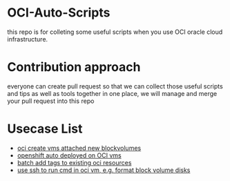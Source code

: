 # OCI-Auto-Scripts
this repo is for colleting some useful scripts when you use OCI oracle cloud infrastructure.

# Contribution approach
everyone can create pull request so that we can collect those useful scripts and tips as well as tools together in one place, we will manage and merge your pull request into this repo

# Usecase List

 

- [oci create vms attached new blockvolumes](./oci%20create%20vms%20attached%20bvs)
- [openshift auto deployed on OCI vms](./openshift/README.md)
- [batch add tags to existing oci resources ](https://github.com/munger1985/OCI-Auto-Scripts/tree/main/oci%20batch%20add%20tags)
- [use ssh to run cmd in oci vm, e.g. format block volume disks](https://github.com/munger1985/OCI-Auto-Scripts/tree/main/ssh%20remote%20run%20cmd%20and%20format%20blockvolume)
